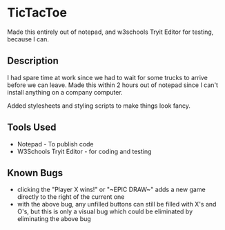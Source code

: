 # TicTacToe
Made this entirely out of notepad, and w3schools Tryit Editor for testing, because I can.



Description
-----------

I had spare time at work since we had to wait for some trucks to arrive before we can leave. Made this within 2 hours out of 
notepad since I can't install anything on a company computer. 

Added stylesheets and styling scripts to make things look fancy. 


Tools Used
----------

- Notepad - To publish code
- W3Schools Tryit Editor - for coding and testing


Known Bugs
----------
- clicking the "Player X wins!" or "~EPIC DRAW~" adds a new game directly to the right of the current one
- with the above bug, any unfilled buttons can still be filled with X's and O's, but this is only a visual bug which could be eliminated by eliminating the above bug
